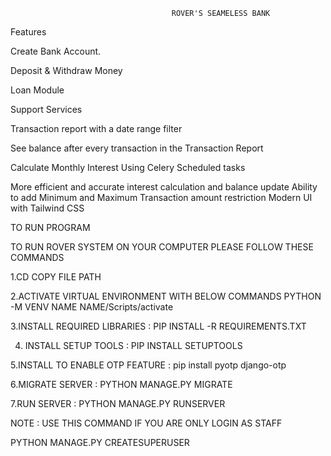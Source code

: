                                         ROVER'S SEAMELESS BANK

Features

Create Bank Account.

Deposit & Withdraw Money

Loan Module

Support Services

Transaction report with a date range filter

See balance after every transaction in the Transaction Report

Calculate Monthly Interest Using Celery Scheduled tasks

More efficient and accurate interest calculation and balance update
Ability to add Minimum and Maximum Transaction amount restriction
Modern UI with Tailwind CSS


TO RUN PROGRAM 

TO RUN ROVER SYSTEM ON YOUR COMPUTER PLEASE FOLLOW THESE COMMANDS

1.CD COPY FILE PATH

2.ACTIVATE VIRTUAL ENVIRONMENT WITH BELOW COMMANDS
 PYTHON -M VENV NAME
 NAME/Scripts/activate

3.INSTALL REQUIRED LIBRARIES : PIP INSTALL -R REQUIREMENTS.TXT 

4. INSTALL SETUP TOOLS : PIP INSTALL SETUPTOOLS

5.INSTALL TO ENABLE OTP FEATURE : pip install pyotp django-otp

6.MIGRATE SERVER : PYTHON MANAGE.PY MIGRATE

7.RUN SERVER : PYTHON MANAGE.PY RUNSERVER

NOTE : USE THIS COMMAND IF YOU ARE ONLY LOGIN AS STAFF

PYTHON MANAGE.PY CREATESUPERUSER

